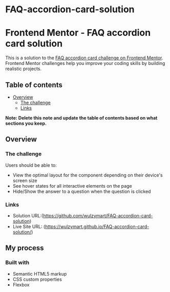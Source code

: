 # FAQ-accordion-card-solution
# Frontend Mentor - FAQ accordion card solution

This is a solution to the [FAQ accordion card challenge on Frontend Mentor](https://www.frontendmentor.io/challenges/faq-accordion-card-XlyjD0Oam). Frontend Mentor challenges help you improve your coding skills by building realistic projects.

## Table of contents

- [Overview](#overview)
  - [The challenge](#the-challenge)
  - [Links](#links)

**Note: Delete this note and update the table of contents based on what sections you keep.**

## Overview

### The challenge

Users should be able to:

- View the optimal layout for the component depending on their device's screen size
- See hover states for all interactive elements on the page
- Hide/Show the answer to a question when the question is clicked

### Links

- Solution URL:(https://github.com/wulzymart/FAQ-accordion-card-solution)
- Live Site URL: (https://wulzymart.github.io/FAQ-accordion-card-solution/)

## My process

### Built with

- Semantic HTML5 markup
- CSS custom properties
- Flexbox
